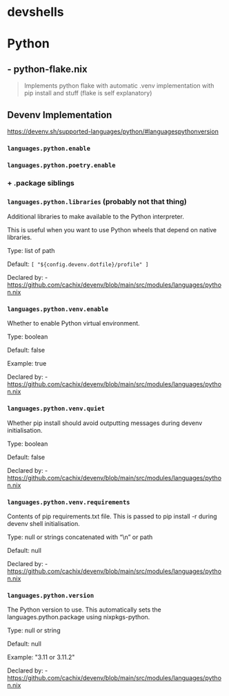 # devshells


# Python  
## - python-flake.nix 

> Implements python flake with automatic .venv implementation with pip install and stuff (flake is self explanatory)

## Devenv Implementation

https://devenv.sh/supported-languages/python/#languagespythonversion

### `languages.python.enable`
### `languages.python.poetry.enable`

### + .package siblings 

### `languages.python.libraries`  (probably not that thing)

Additional libraries to make available to the Python interpreter.

This is useful when you want to use Python wheels that depend on native libraries.

Type: list of path

Default: ` [ "${config.devenv.dotfile}/profile" ] `

Declared by: - https://github.com/cachix/devenv/blob/main/src/modules/languages/python.nix

### ` languages.python.venv.enable `

Whether to enable Python virtual environment.

Type: boolean

Default: false

Example: true

Declared by: - https://github.com/cachix/devenv/blob/main/src/modules/languages/python.nix

### `languages.python.venv.quiet`

Whether pip install should avoid outputting messages during devenv initialisation.

Type: boolean

Default: false

Declared by: - https://github.com/cachix/devenv/blob/main/src/modules/languages/python.nix

### `languages.python.venv.requirements`

Contents of pip requirements.txt file. This is passed to pip install -r during devenv shell initialisation.

Type: null or strings concatenated with “\n” or path

Default: null

Declared by: - https://github.com/cachix/devenv/blob/main/src/modules/languages/python.nix

### `languages.python.version`

The Python version to use. This automatically sets the languages.python.package using nixpkgs-python.

Type: null or string

Default: null

Example: "3.11 or 3.11.2"

Declared by: - https://github.com/cachix/devenv/blob/main/src/modules/languages/python.nix
